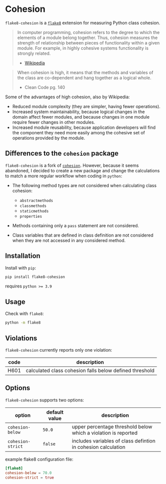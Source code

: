 # Cohesion

`flake8-cohesion` is a [`flake8`](https://github.com/PyCQA/flake8) extension for measuring Python class cohesion.

> In computer programming, cohesion refers to the degree to which the elements
> of a module belong together. Thus, cohesion measures the strength of
> relationship between pieces of functionality within a given module. For
> example, in highly cohesive systems functionality is strongly related.
> - [Wikipedia](https://en.wikipedia.org/wiki/Cohesion_(computer_science))

> When cohesion is high, it means that the methods and variables of the class
> are co-dependent and hang together as a logical whole.
> - Clean Code pg. 140

Some of the advantages of high cohesion, also by Wikipedia:

* Reduced module complexity (they are simpler, having fewer operations).
* Increased system maintainability, because logical changes in the domain
  affect fewer modules, and because changes in one module require fewer
  changes in other modules.
* Increased module reusability, because application developers will find
  the component they need more easily among the cohesive set of operations
  provided by the module.

## Differences to the `cohesion` package

`flake8-cohesion` is a fork of [`cohesion`](https://github.com/mschwager/cohesion). However, because it seems abandoned, I decided to create a new package and change the calculations to match a more regular workflow when coding in `python`:

- The following method types are not considered when calculating class cohesion:
  - `abstractmethods`
  - `classmethods`
  - `staticmethods`
  - `properties`

- Methods containing only a `pass` statement are not considered.

- Class variables that are defined in class definition are not considered when they are not accessed in any considered method.

## Installation

Install with `pip`:
```sh
pip install flake8-cohesion
```

requires `python >= 3.9`

## Usage

Check with `flake8`:

```sh
python -m flake8
```

## Violations

`flake8-cohesion` currently reports only one violation:

| code | description                                             |
| ---- | ------------------------------------------------------- |
| H601 | calculated class cohesion falls below defined threshold |

## Options

`flake8-cohesion` supports two options:

| option                | default value | description                                                    |
| --------------------- | ------------- | -------------------------------------------------------------- |
| `cohesion-below`      | `50.0`        | upper percentage threshold below which a violation is reported |
| `cohesion-strict`     | `false`       | includes variables of class defintion in cohesion calculation  |

example flake8 configuration file:
```toml
[flake8]
cohesion-below = 70.0
cohesion-strict = true
```
